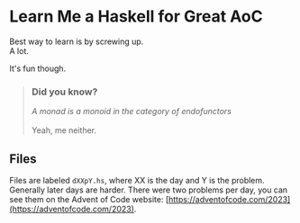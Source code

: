 # Learn Me a Haskell for Great AoC
Best way to learn is by screwing up. \
A lot.

It's fun though.

> ### Did you know?
> *A monad is a monoid in the category of endofunctors* \
> \
> Yeah, me neither.

## Files
Files are labeled `dXXpY.hs`, where XX is the day and Y is the problem. Generally later days are harder. There were two problems per day, you can see them on the Advent of Code website: [https://adventofcode.com/2023](https://adventofcode.com/2023).
